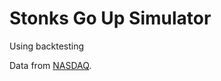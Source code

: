 # Stonks Go Up Simulator

Using backtesting

Data from [NASDAQ](https://www.nasdaq.com/market-activity/quotes/historical).
